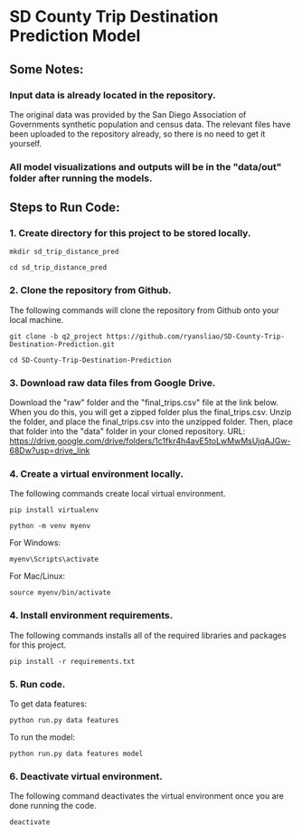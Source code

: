 # SD County Trip Destination Prediction Model

## Some Notes:
### Input data is already located in the repository.
The original data was provided by the San Diego Association of Governments synthetic population and census data. The relevant files have been uploaded to the repository already, so there is no need to get it yourself.
### All model visualizations and outputs will be in the "data/out" folder after running the models.

## Steps to Run Code:
### 1. Create directory for this project to be stored locally.
```
mkdir sd_trip_distance_pred
```
```
cd sd_trip_distance_pred
```

### 2. Clone the repository from Github.
The following commands will clone the repository from Github onto your local machine.
```
git clone -b q2_project https://github.com/ryansliao/SD-County-Trip-Destination-Prediction.git
```
```
cd SD-County-Trip-Destination-Prediction
```

### 3. Download raw data files from Google Drive.
Download the "raw" folder and the "final_trips.csv" file at the link below.
When you do this, you will get a zipped folder plus the final_trips.csv. Unzip the folder, and place the final_trips.csv into the unzipped folder.
Then, place that folder into the "data" folder in your cloned repository.
URL: https://drive.google.com/drive/folders/1c1fkr4h4avE5toLwMwMsUjqAJGw-68Dw?usp=drive_link

### 4. Create a virtual environment locally.
The following commands create local virtual environment.
```
pip install virtualenv
```
```
python -m venv myenv
```

For Windows:
```
myenv\Scripts\activate
```

For Mac/Linux:
```
source myenv/bin/activate
```

### 4. Install environment requirements.
The following commands installs all of the required libraries and packages for this project.
```
pip install -r requirements.txt
```

### 5. Run code.
To get data features:
```
python run.py data features
```

To run the model:
```
python run.py data features model
```

### 6. Deactivate virtual environment.
The following command deactivates the virtual environment once you are done running the code.
```
deactivate
```
